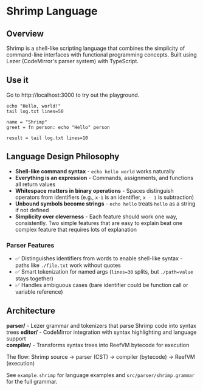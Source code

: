 # Shrimp Language

## Overview

Shrimp is a shell-like scripting language that combines the simplicity of command-line interfaces with functional programming concepts. Built using Lezer (CodeMirror's parser system) with TypeScript.

## Use it

Go to http://localhost:3000 to try out the playground.

    echo "Hello, world!"
    tail log.txt lines=50

    name = "Shrimp"
    greet = fn person: echo "Hello" person

    result = tail log.txt lines=10

## Language Design Philosophy

- **Shell-like command syntax** - `echo hello world` works naturally
- **Everything is an expression** - Commands, assignments, and functions all return values
- **Whitespace matters in binary operations** - Spaces distinguish operators from identifiers (e.g., `x-1` is an identifier, `x - 1` is subtraction)
- **Unbound symbols become strings** - `echo hello` treats `hello` as a string if not defined
- **Simplicity over cleverness** - Each feature should work one way, consistently. Two simple features that are easy to explain beat one complex feature that requires lots of explanation

### Parser Features

- ✅ Distinguishes identifiers from words to enable shell-like syntax - paths like `./file.txt` work without quotes
- ✅ Smart tokenization for named args (`lines=30` splits, but `./path=value` stays together)
- ✅ Handles ambiguous cases (bare identifier could be function call or variable reference)

## Architecture

**parser/** - Lezer grammar and tokenizers that parse Shrimp code into syntax trees
**editor/** - CodeMirror integration with syntax highlighting and language support  
**compiler/** - Transforms syntax trees into ReefVM bytecode for execution

The flow: Shrimp source → parser (CST) → compiler (bytecode) → ReefVM (execution)

See `example.shrimp` for language examples and `src/parser/shrimp.grammar` for the full grammar.
